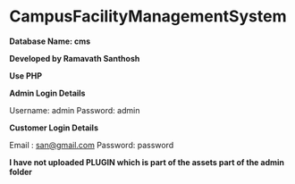 # CampusFacilityManagementSystem

**Database Name: cms**

**Developed by Ramavath Santhosh**

**Use PHP**

**Admin Login Details**

Username: admin
Password: admin

**Customer Login Details**

Email   : san@gmail.com
Password: password

**I have not uploaded PLUGIN which is part of the assets part of the admin folder**
